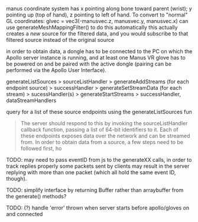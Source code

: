 
manus coordinate system has x pointing along bone toward parent (wrist); y pointing up (top of hand), z pointing to left of hand. 
To convert to "normal" GL coordinates: glvec = vec3(-manusvec.z, manusvec.y, manusvec.x)
can use generateMeshMappingFilter() to do this automatically
this actually creates a *new* source for the filtered data, and you would subscribe to that filtered source instead of the original source


in order to obtain data, a dongle has to be connected to the PC on which the Apollo server instance is running, and at least one Manus VR glove has to be powered on and be paired with the active dongle (pairing can be performed via the Apollo User Interface).

generateListSources > sourceListHandler > generateAddStreams (for each endpoint source) > successHandler > generateSetStreamData (for each stream) > sucessHandler(s) > generateStartStreams > successHandler, dataStreamHandlers

query for a list of these source endpoints using the generateListSources fun
> The server should respond to this by invoking the sourceListHandler callback function, passing a list of 64-bit identifiers to it. Each of these endpoints exposes data over the network and can be streamed from. In order to obtain data from a source, a few steps need to be followed first, ho

TODO: may need to pass eventID from js to the generateXX calls, in order to track replies properly
some packets sent by clients may result in the server replying with more than one packet (which all hold the same event ID, though). 

TODO: simplify interface by returning Buffer rather than arraybuffer from the generate() methods?


TODO: (?) handle 'error' thrown when server starts before apollo/gloves on and connected
